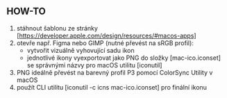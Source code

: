 ## HOW-TO

1. stáhnout šablonu ze stránky
[https://developer.apple.com/design/resources/#macos-apps]
2. otevře např. Figma nebo GIMP (nutné převést na sRGB profil):
    - vytvořit vizuálně vyhovující sadu ikon
    - jednotlivé ikony vyexportovat jako PNG do složky [mac-ico.iconset]
      se správnými názvy pro macOS utilitu [iconutil]
3. PNG ideálně převést na barevný profil P3 pomocí ColorSync Utility v macOS
4. použít CLI utilitu [iconutil -c icns mac-ico.iconset] pro finální ikonu

